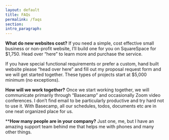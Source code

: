 ```yaml
---
layout: default
title: FAQs
permalink: /faqs
section: 
intro_paragraph:
---
```


**What do new websites cost?**
If you need a simple, cost effective small business or non-profit website, I’ll build one for you on SquareSpace for $1,750. Head over “here” to learn more and purchase the service.

If you have special functional requirements or prefer a custom, hand built website please “head over here” and fill out my proposal request form and we will get started together. These types of projects start at $5,000 minimum (no exceptions).

**How will we work together?**
Once we start working together, we will communicate primarily through “Basecamp” and occasionally Zoom video conferences. I don’t find email to be particularly productive and try hard not to use it. With Basecamp, all our schedules, todos, documents etc are in one neat organized place for us. 

****How many people are in your company?**
Just one, me, but I have an amazing support team behind me that helps me with phones and many other things.
